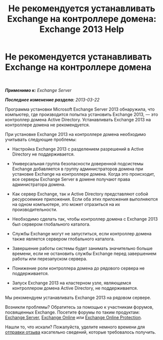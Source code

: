 ﻿---
title: 'Не рекомендуется устанавливать Exchange на контроллере домена: Exchange 2013 Help'
TOCTitle: Не рекомендуется устанавливать Exchange на контроллере домена
ms:assetid: 48922de2-a68c-4092-96a5-d38c8e5f49f5
ms:mtpsurl: https://technet.microsoft.com/ru-ru/library/ms.exch.setupreadiness.warninginstallexchangerolesondomaincontroller(v=EXCHG.150)
ms:contentKeyID: 50488001
ms.date: 04/30/2018
mtps_version: v=EXCHG.150
ms.translationtype: HT
---

# Не рекомендуется устанавливать Exchange на контроллере домена

 

_**Применимо к:** Exchange Server_

_**Последнее изменение раздела:** 2013-03-22_

Программа установки Microsoft Exchange Server 2013 обнаружила, что компьютер, где производится попытка установить Exchange 2013, — это контроллер домена Active Directory. Устанавливать Exchange 2013 на контроллере домена не рекомендуется.

При установке Exchange 2013 на контроллере домена необходимо учитывать следующие проблемы:

  - Настройка Exchange 2013 с разделением разрешений в Active Directory не поддерживается.

  - Универсальная группа безопасности доверенной подсистемы Exchange добавляется в группу администраторов домена при установке Exchange на контроллере домена. Когда это происходит, все серверы Exchange Server в домене получают права администратора домена.

  - Как сервер Exchange, так и Active Directory представляют собой ресурсоемкие приложения. Если оба этих приложения выполняются на одном компьютере, это может отразиться на их производительности.

  - Необходимо сделать так, чтобы контроллер домена с Exchange 2013 был сервером глобального каталога.

  - Службы Exchange могут не запуститься, если контроллер домена также является сервером глобального каталога.

  - Завершение работы системы будет занимать значительно больше времени, если не остановить службы Exchange перед завершением работы или перезапуском сервера.

  - Понижение роли контроллера домена до рядового сервера не поддерживается.

  - Запуск Exchange 2013 на кластерном узле, являющемся контроллером домена Active Directory, не поддерживается.

Мы рекомендуем устанавливать Exchange 2013 на рядовом сервере.

Возникли проблемы? Обратитесь за помощью к участникам форумов, посвященных Exchange. Посетите форумы по таким продуктам: [Exchange Server](https://go.microsoft.com/fwlink/p/?linkid=60612), [Exchange Online](https://go.microsoft.com/fwlink/p/?linkid=267542) или [Exchange Online Protection](https://go.microsoft.com/fwlink/p/?linkid=285351).

Нашли то, что искали? Пожалуйста, уделите немного времени для [отправки отзыва](mailto:exsetuphelpfeedback@microsoft.com?subject=exchange%202013%20setup%20help%20feedbac) касательно сведений, которые требовалось получить.

